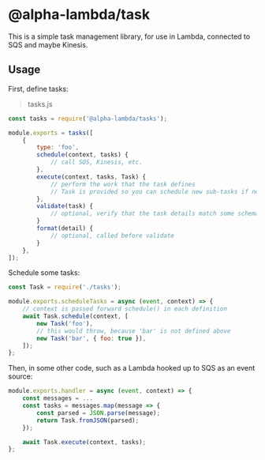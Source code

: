 # @alpha-lambda/task

This is a simple task management library, for use in Lambda, connected to SQS and maybe Kinesis.

## Usage

First, define tasks:

> tasks.js

```js
const tasks = require('@alpha-lambda/tasks');

module.exports = tasks([
    {
        type: 'foo',
        schedule(context, tasks) {
            // call SQS, Kinesis, etc.
        },
        execute(context, tasks, Task) {
            // perform the work that the task defines
            // Task is provided so you can schedule new sub-tasks if needed
        },
        validate(task) {
            // optional, verify that the task details match some schema you have
        }
        format(detail) {
            // optional, called before validate
        }
    },
]);
```

Schedule some tasks:

```js
const Task = require('./tasks');

module.exports.scheduleTasks = async (event, context) => {
    // context is passed forward schedule() in each definition
    await Task.schedule(context, [
        new Task('foo'),
        // this would throw, because 'bar' is not defined above
        new Task('bar', { foo: true }),
    ]);
};
```

Then, in some other code, such as a Lambda hooked up to SQS as an event source:

```js
module.exports.handler = async (event, context) => {
    const messages = ...
    const tasks = messages.map(message => {
        const parsed = JSON.parse(message);
        return Task.fromJSON(parsed);
    });

    await Task.execute(context, tasks);
};
```
